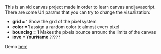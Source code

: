 This is an old canvas project made in order to learn canvas and javascript. There are some Url params that you can try to change the visualization:
* **grid = 1**  Show the grid of the pixel system
* **color = 1** assign a random color to almost every pixel
* **bouncing = 1** Makes the pixels bounce arround the limits of the canvas
* **love = YourName**  ?????

Demo [here](http://www.fredopixel.com)
